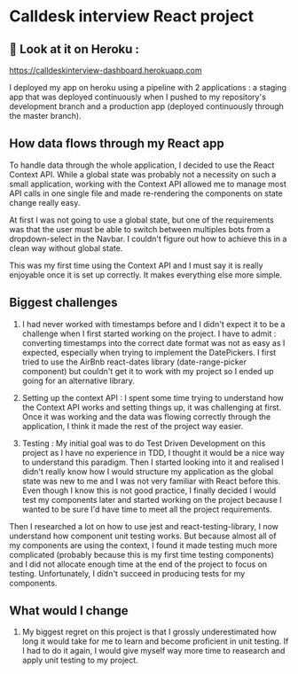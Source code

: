 # Calldesk interview React project

## 👀 Look at it on Heroku :
https://calldeskinterview-dashboard.herokuapp.com

I deployed my app on heroku using a pipeline with 2 applications : a staging app that was deployed continuously when I pushed to my repository's development branch and a production app (deployed continuously through the master branch).

## How data flows through my React app

To handle data through the whole application, I decided to use the React Context API.
While a global state was probably not a necessity on such a small application, working with the Context API allowed me to manage most API calls in one single file and made re-rendering the components on state change really easy.

At first I was not going to use a global state, but one of the requirements was that the user must be able to switch between multiples bots from a dropdown-select in the Navbar. I couldn't figure out how to achieve this in a clean way without global state.

This was my first time using the Context API and I must say it is really enjoyable once it is set up correctly. It makes everything else more simple.

## Biggest challenges

1. I had never worked with timestamps before and I didn't expect it to be a challenge when I first started working on the project.
I have to admit : converting timestamps into the correct date format was not as easy as I expected, especially when trying to implement the DatePickers.
I first tried to use the AirBnb react-dates library (date-range-picker component) but couldn't get it to work with my project so I ended up going for an alternative library.

2. Setting up the context API : I spent some time trying to understand how the Context API works and setting things up, it was challenging at first.
Once it was working and the data was flowing correctly through the application, I think it made the rest of the project way easier.

3. Testing : My initial goal was to do Test Driven Development on this project as I have no experience in TDD, I thought it would be a nice way to understand this paradigm.
Then I started looking into it and realised I didn't really know how I would structure my application as the global state was new to me and I was not very familiar with React before this.
Even though I know this is not good practice, I finally decided I would test my components later and started working on the project because I wanted to be sure I'd have time to meet all the project requirements.

Then I researched a lot on how to use jest and react-testing-library, I now understand how component unit testing works. But because almost all of my components are using the context, I found it made testing much more complicated (probably because this is my first time testing components) and I did not allocate enough time at the end of the project to focus on testing. Unfortunately, I didn't succeed in producing tests for my components.

## What would I change

1. My biggest regret on this project is that I grossly underestimated how long it would take for me to learn and become proficient in unit testing.
If I had to do it again, I would give myself way more time to reasearch and apply unit testing to my project.

